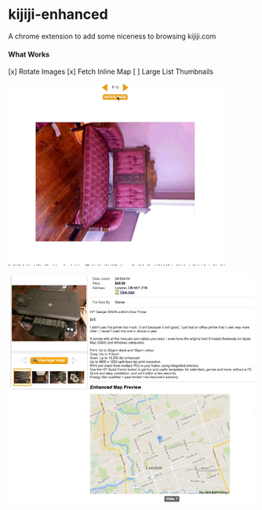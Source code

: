 kijiji-enhanced
===============

A chrome extension to add some niceness to browsing kijiji.com

#### What Works

[x] Rotate Images
[x] Fetch Inline Map
[ ] Large List Thumbnails

![image rotate](https://github.com/WARPAINTMedia/kijiji-enhanced/raw/master/kijiji-enhanced.gif)

![map fetch](https://github.com/WARPAINTMedia/kijiji-enhanced/raw/master/kijiji-map.jpeg)